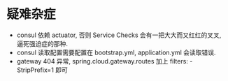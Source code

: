# 疑难杂症
- consul 依赖 actuator, 否则 Service Checks 会有一把大大而又红红的叉叉, 逼死强迫症的那种.
- consul 读取配置需要配置在 bootstrap.yml, application.yml 会读取错误.
- gateway 404 异常, spring.cloud.gateway.routes 加上 filters: - StripPrefix=1 即可